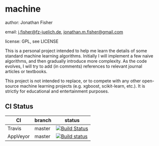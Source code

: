 # machine
author: Jonathan Fisher

email: j.fisher@fz-juelich.de, jonathan.m.fisher@gmail.com

license: GPL, see LICENSE


This is a personal project intended to help me learn the details of some standard machine learning algorithms. Initially I will implement a few naive algorithms, and then gradually introduce more complexity. As the code evolves, I will try to add (in comments) references to relevant journal articles or textbooks.

This project is not intended to replace, or to compete with any other open-source machine learning projects (e.g. xgboost, scikit-learn, etc.). It is strictly for educational and entertainment purposes.

## CI Status
| CI | branch | status |
|----|---|-----|
| Travis | master |[![Build Status](https://travis-ci.org/jmf1sh/machine.svg?branch=master)](https://travis-ci.org/jmf1sh/machine)| 
| AppVeyor | master | [![Build status](https://ci.appveyor.com/api/projects/status/g4nyvry4rrorw33u?svg=true)](https://ci.appveyor.com/project/jmf1sh/machine)|
